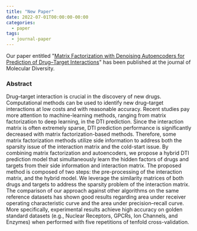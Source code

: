 ```yaml
---
title: "New Paper"
date: 2022-07-01T00:00:00-00:00
categories:
  - paper
tags:
  - journal-paper
---
```


Our paper entitled "[Matrix Factorization with Denoising Autoencoders for Prediction of Drug–Target Interactions](https://link.springer.com/article/10.1007/s11030-022-10492-8)" has been published at the journal of Molecular Diversity.

### Abstract
Drug–target interaction is crucial in the discovery of new drugs. Computational methods can be used to identify new drug–target interactions at low costs and with reasonable accuracy. Recent studies pay more attention to machine-learning methods, ranging from matrix factorization to deep learning, in the DTI prediction. Since the interaction matrix is often extremely sparse, DTI prediction performance is significantly decreased with matrix factorization-based methods. Therefore, some matrix factorization methods utilize side information to address both the sparsity issue of the interaction matrix and the cold-start issue. By combining matrix factorization and autoencoders, we propose a hybrid DTI prediction model that simultaneously learn the hidden factors of drugs and targets from their side information and interaction matrix. The proposed method is composed of two steps: the pre-processing of the interaction matrix, and the hybrid model. We leverage the similarity matrices of both drugs and targets to address the sparsity problem of the interaction matrix. The comparison of our approach against other algorithms on the same reference datasets has shown good results regarding area under receiver operating characteristic curve and the area under precision–recall curve. More specifically, experimental results achieve high accuracy on golden standard datasets (e.g., Nuclear Receptors, GPCRs, Ion Channels, and Enzymes) when performed with five repetitions of tenfold cross-validation.